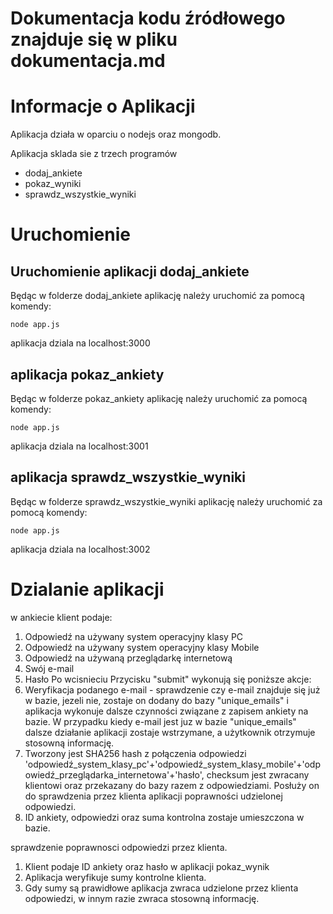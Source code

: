 # Dokumentacja kodu źródłowego znajduje się w pliku dokumentacja.md

# Informacje o Aplikacji 
Aplikacja działa w oparciu o nodejs oraz mongodb.

Aplikacja sklada sie z trzech programów
* dodaj_ankiete
* pokaz_wyniki
* sprawdz_wszystkie_wyniki

# Uruchomienie 
## Uruchomienie aplikacji dodaj_ankiete
Będąc w folderze dodaj_ankiete aplikację należy uruchomić za pomocą komendy: 
```
node app.js
```
aplikacja dziala na localhost:3000
## aplikacja pokaz_ankiety
Będąc w folderze pokaz_ankiety aplikację należy uruchomić za pomocą komendy:
```
node app.js
```
aplikacja dziala na localhost:3001
## aplikacja sprawdz_wszystkie_wyniki
Będąc w folderze sprawdz_wszystkie_wyniki aplikację należy uruchomić za pomocą komendy:
```
node app.js
```
aplikacja dziala na localhost:3002


# Dzialanie aplikacji
w ankiecie klient podaje:
1. Odpowiedź na używany system operacyjny klasy PC 
2. Odpowiedź na używany system operacyjny klasy Mobile
1. Odpowiedź na używaną przeglądarkę internetową
2. Swój e-mail
3. Hasło 
Po wcisnieciu Przycisku "submit" wykonują się poniższe akcje:
1. Weryfikacja podanego e-mail - sprawdzenie czy e-mail znajduje się już w bazie, jezeli nie, zostaje on dodany do bazy "unique_emails" i aplikacja wykonuje dalsze czynności związane z zapisem ankiety na bazie. W przypadku kiedy e-mail jest juz w bazie "unique_emails" dalsze działanie aplikacji zostaje wstrzymane, a użytkownik otrzymuje stosowną informację. 
2. Tworzony jest SHA256 hash z połączenia odpowiedzi 'odpowiedź_system_klasy_pc'+'odpowiedź_system_klasy_mobile'+'odpowiedź_przeglądarka_internetowa'+'hasło', checksum jest zwracany klientowi oraz przekazany do bazy razem z odpowiedziami. Posłuży on do sprawdzenia przez klienta aplikacji poprawności udzielonej odpowiedzi. 
3. ID ankiety, odpowiedzi oraz suma kontrolna zostaje umieszczona w bazie. 

sprawdzenie poprawnosci odpowiedzi przez klienta. 
1. Klient podaje ID ankiety oraz hasło w aplikacji pokaz_wynik
2. Aplikacja weryfikuje sumy kontrolne klienta. 
3. Gdy sumy są prawidłowe aplikacja zwraca  udzielone przez klienta odpowiedzi, w innym razie zwraca stosowną informację. 
